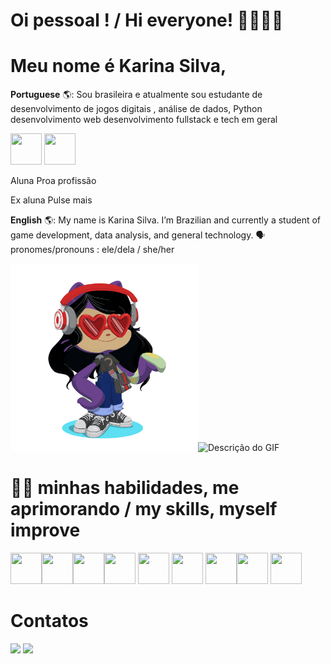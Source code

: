 # Oi pessoal ! / Hi everyone! 💁‍♀️👩‍💻

# Meu nome é Karina Silva, 

**Portuguese** 🌎: Sou brasileira e atualmente sou estudante de desenvolvimento de jogos digitais , análise de dados, Python desenvolvimento web desenvolvimento fullstack e tech em geral

<img  align-items: center src="https://encrypted-tbn0.gstatic.com/images?q=tbn:ANd9GcQTxwNgcvkCreI-2eDl6Ezt_95qBFHJQhRCSQ&s" width="50" height="50" /> <img src="https://media.licdn.com/dms/image/v2/D4D0BAQHi5TyAjMqkDg/company-logo_200_200/company-logo_200_200/0/1709333909772?e=2147483647&v=beta&t=20DNTVpkPLwk1-qQfOPWvmOwj8LDYH_rIXBnUr0N19w" width="50" height="50" />

Aluna Proa profissão

Ex aluna Pulse mais 


**English** 🌎: My name is Karina Silva. I’m Brazilian and currently a student of game development, data analysis, and general technology.
🗣️ pronomes/pronouns : ele/dela / she/her






<img src="https://github.com/Karina1510/Karina1510/blob/main/octocat-1722710807226.png" alt="Descrição do Octocat" style="width: 300px; height: 300px;" /><img src="https://media.giphy.com/media/tdLMeEDsWCow4Pb553/giphy.gif" alt="Descrição do GIF" style="width: 200px; height: 300px;" />









# 🧠🤓 minhas habilidades, me aprimorando / my skills, myself improve 

<img src="https://cdn.jsdelivr.net/gh/devicons/devicon@latest/icons/python/python-original.svg" width="50" height="50" /><img src="https://cdn.jsdelivr.net/gh/devicons/devicon@latest/icons/jupyter/jupyter-original.svg" style="width: 50px; height: 50px;" /><img src="https://cdn.jsdelivr.net/gh/devicons/devicon@latest/icons/vscode/vscode-original.svg" width="50" height="50" /><img src="https://cdn.jsdelivr.net/gh/devicons/devicon@latest/icons/godot/godot-original.svg" width="50" height="50" /> <img src="https://cdn.jsdelivr.net/gh/devicons/devicon@latest/icons/azuresqldatabase/azuresqldatabase-original.svg" width="50" height="50" /> <img src="https://cdn.jsdelivr.net/gh/devicons/devicon@latest/icons/canva/canva-original.svg" width="50" height="50" /> 
<img src="https://cdn.jsdelivr.net/gh/devicons/devicon@latest/icons/html5/html5-original.svg" width="50" height="50" /><img src="https://cdn.jsdelivr.net/gh/devicons/devicon@latest/icons/css3/css3-original-wordmark.svg" width="50" height="50" />
<img src="https://cdn.jsdelivr.net/gh/devicons/devicon@latest/icons/figma/figma-original.svg"  width="50" height="50"/>
          
          
          


# Contatos 
<div>
<a href = "karinafabriciosilva2010@gmail.com"><img loading="lazy" src="https://img.shields.io/badge/Gmail-D14836?style=for-the-badge&logo=gmail&logoColor=white" target="_blank"></a>
<a href="https://www.linkedin.com/in/karina-fabricio/" target="_blank"><img loading="lazy" src="https://img.shields.io/badge/-LinkedIn-%230077B5?style=for-the-badge&logo=linkedin&logoColor=white" target="_blank"></a>   
</div>








          
          



